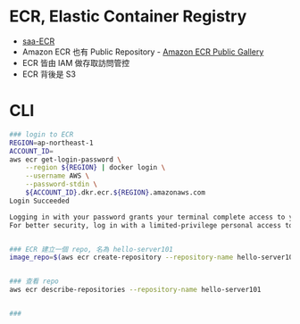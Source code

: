 
# ECR, Elastic Container Registry

- [saa-ECR](../cert-SAA_C02.md#ecr-elastic-container-registry)
- Amazon ECR 也有 Public Repository - [Amazon ECR Public Gallery](https://gallery.ecr.aws)
- ECR 皆由 IAM 做存取訪問管控
- ECR 背後是 S3


# CLI

```bash
### login to ECR
REGION=ap-northeast-1
ACCOUNT_ID=
aws ecr get-login-password \
    --region ${REGION} | docker login \
    --username AWS \
    --password-stdin \
    ${ACCOUNT_ID}.dkr.ecr.${REGION}.amazonaws.com
Login Succeeded

Logging in with your password grants your terminal complete access to your account. 
For better security, log in with a limited-privilege personal access token. Learn more at https://docs.docker.com/go/access-tokens/


### ECR 建立一個 repo, 名為 hello-server101
image_repo=$(aws ecr create-repository --repository-name hello-server101 --query repository.repositoryUri --output text)


### 查看 repo
aws ecr describe-repositories --repository-name hello-server101


### 
```

